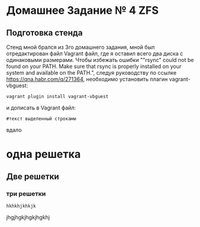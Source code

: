 # Домашнее Задание № 4 ZFS
## Подготовка стенда 
  Стенд мной брался из 3го домашнего задания, мной был отредактирован файл Vagrant файл, где я оставил всего два диска с одинаковыми размерами. Чтобы избежать ошибки ""rsync" could not be found on your PATH. Make sure that rsync is properly installed on your system and available on the PATH.", следуя руководству по ссылке https://qna.habr.com/q/271364, необходимо установить плагин vagrant-vbguest:

    vagrant plugin install vagrant-vbguest

и дописать в Vagrant файл:

    #текст выделенный строками 

вдало
# одна решетка 
##  Две решетки 
### три решетки


    hkhkhjkhkjk
    
jhgjhgkjhgkjhgkhj



